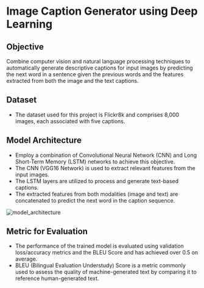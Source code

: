 # Image Caption Generator using Deep Learning

## Objective
Combine computer vision and natural language processing techniques to automatically generate descriptive captions for input images by predicting the next word in a sentence given the previous words and the features extracted from both the image and the text captions.

## Dataset
- The dataset used for this project is Flickr8k and comprises 8,000 images, each associated with five captions.

## Model Architecture
- Employ a combination of Convolutional Neural Network (CNN) and Long Short-Term Memory (LSTM) networks to achieve this objective.
- The CNN (VGG16 Network) is used to extract relevant features from the input images.
- The LSTM layers are utilized to process and generate text-based captions.
- The extracted features from both modalities (image and text) are concatenated to predict the next word in the caption sequence.

![model_architecture](https://github.com/cybersamurai2410/Image_Caption/assets/66138996/c33f43a3-d4ef-42c3-8695-caf9e0674b54)

## Metric for Evaluation
- The performance of the trained model is evaluated using validation loss/accuracy metrics and the BLEU Score and has achieved over 0.5 on average.
- BLEU (Bilingual Evaluation Understudy) Score is a metric commonly used to assess the quality of machine-generated text by comparing it to reference human-generated text.
